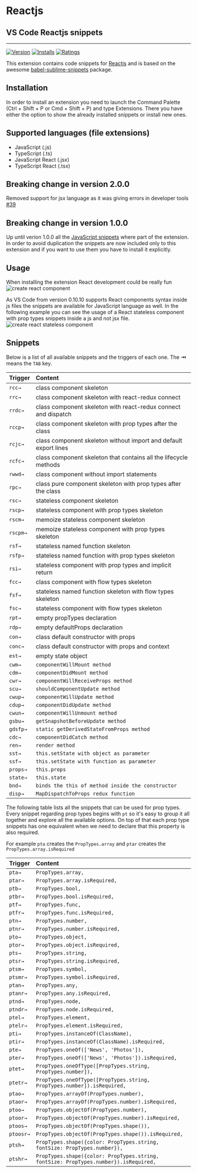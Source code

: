 #  Reactjs

## VS Code Reactjs snippets

------

[![Version](https://vsmarketplacebadge.apphb.com/version/xabikos.ReactSnippets.svg)](https://marketplace.visualstudio.com/items?itemName=xabikos.ReactSnippets) [![Installs](https://vsmarketplacebadge.apphb.com/installs/xabikos.ReactSnippets.svg)](https://marketplace.visualstudio.com/items?itemName=xabikos.ReactSnippets) [![Ratings](https://vsmarketplacebadge.apphb.com/rating/xabikos.ReactSnippets.svg)](https://marketplace.visualstudio.com/items?itemName=xabikos.ReactSnippets)

This extension contains code snippets for [Reactjs](https://facebook.github.io/react/) and is based on the awesome [babel-sublime-snippets](https://github.com/babel/babel-sublime-snippets) package.

## Installation

In order to install an extension you need to launch the Command Palette (Ctrl + Shift + P or Cmd + Shift + P) and type Extensions. There you have either the option to show the already installed snippets or install new ones.

## Supported languages (file extensions)

- JavaScript (.js)
- TypeScript (.ts)
- JavaScript React (.jsx)
- TypeScript React (.tsx)

## Breaking change in version 2.0.0

Removed support for jsx language as it was giving errors in developer tools [#39](https://github.com/xabikos/vscode-react/issues/39)

## Breaking change in version 1.0.0

Up until verion 1.0.0 all the [JavaScript snippets](https://github.com/xabikos/vscode-javascript) where part of the extension. In order to avoid duplication the snippets are now included only to this extension and if you want to use them you have to install it explicitly.

## Usage

When installing the extension React development could be really fun ![create react component](https://github.com/xabikos/vscode-react/raw/master/images/component.gif)

As VS Code from version 0.10.10 supports React components syntax inside js files the snippets are available for JavaScript language as well. In the following example you can see the usage of a React stateless component with prop types snippets inside a js and not jsx file.![create react stateless component](https://github.com/xabikos/vscode-react/raw/master/images/stateless.gif)

## Snippets

Below is a list of all available snippets and the triggers of each one. The **⇥** means the `TAB` key.

| Trigger  | Content                                                      |
| :------- | :----------------------------------------------------------- |
| `rcc→`   | class component skeleton                                     |
| `rrc→`   | class component skeleton with react-redux connect            |
| `rrdc→`  | class component skeleton with react-redux connect and dispatch |
| `rccp→`  | class component skeleton with prop types after the class     |
| `rcjc→`  | class component skeleton without import and default export lines |
| `rcfc→`  | class component skeleton that contains all the lifecycle methods |
| `rwwd→`  | class component without import statements                    |
| `rpc→`   | class pure component skeleton with prop types after the class |
| `rsc→`   | stateless component skeleton                                 |
| `rscp→`  | stateless component with prop types skeleton                 |
| `rscm→`  | memoize stateless component skeleton                         |
| `rscpm→` | memoize stateless component with prop types skeleton         |
| `rsf→`   | stateless named function skeleton                            |
| `rsfp→`  | stateless named function with prop types skeleton            |
| `rsi→`   | stateless component with prop types and implicit return      |
| `fcc→`   | class component with flow types skeleton                     |
| `fsf→`   | stateless named function skeleton with flow types skeleton   |
| `fsc→`   | stateless component with flow types skeleton                 |
| `rpt→`   | empty propTypes declaration                                  |
| `rdp→`   | empty defaultProps declaration                               |
| `con→`   | class default constructor with props                         |
| `conc→`  | class default constructor with props and context             |
| `est→`   | empty state object                                           |
| `cwm→`   | `componentWillMount method`                                  |
| `cdm→`   | `componentDidMount method`                                   |
| `cwr→`   | `componentWillReceiveProps method`                           |
| `scu→`   | `shouldComponentUpdate method`                               |
| `cwup→`  | `componentWillUpdate method`                                 |
| `cdup→`  | `componentDidUpdate method`                                  |
| `cwun→`  | `componentWillUnmount method`                                |
| `gsbu→`  | `getSnapshotBeforeUpdate method`                             |
| `gdsfp→` | `static getDerivedStateFromProps method`                     |
| `cdc→`   | `componentDidCatch method`                                   |
| `ren→`   | `render method`                                              |
| `sst→`   | `this.setState with object as parameter`                     |
| `ssf→`   | `this.setState with function as parameter`                   |
| `props→` | `this.props`                                                 |
| `state→` | `this.state`                                                 |
| `bnd→`   | `binds the this of method inside the constructor`            |
| `disp→`  | `MapDispatchToProps redux function`                          |

The following table lists all the snippets that can be used for prop types. Every snippet regarding prop types begins with `pt` so it's easy to group it all together and explore all the available options. On top of that each prop type snippets has one equivalent when we need to declare that this property is also required.

For example `pta` creates the `PropTypes.array` and `ptar` creates the `PropTypes.array.isRequired`

| Trigger   | Content                                                      |
| :-------- | :----------------------------------------------------------- |
| `pta→`    | `PropTypes.array,`                                           |
| `ptar→`   | `PropTypes.array.isRequired,`                                |
| `ptb→`    | `PropTypes.bool,`                                            |
| `ptbr→`   | `PropTypes.bool.isRequired,`                                 |
| `ptf→`    | `PropTypes.func,`                                            |
| `ptfr→`   | `PropTypes.func.isRequired,`                                 |
| `ptn→`    | `PropTypes.number,`                                          |
| `ptnr→`   | `PropTypes.number.isRequired,`                               |
| `pto→`    | `PropTypes.object,`                                          |
| `ptor→`   | `PropTypes.object.isRequired,`                               |
| `pts→`    | `PropTypes.string,`                                          |
| `ptsr→`   | `PropTypes.string.isRequired,`                               |
| `ptsm→`   | `PropTypes.symbol,`                                          |
| `ptsmr→`  | `PropTypes.symbol.isRequired,`                               |
| `ptan→`   | `PropTypes.any,`                                             |
| `ptanr→`  | `PropTypes.any.isRequired,`                                  |
| `ptnd→`   | `PropTypes.node,`                                            |
| `ptndr→`  | `PropTypes.node.isRequired,`                                 |
| `ptel→`   | `PropTypes.element,`                                         |
| `ptelr→`  | `PropTypes.element.isRequired,`                              |
| `pti→`    | `PropTypes.instanceOf(ClassName),`                           |
| `ptir→`   | `PropTypes.instanceOf(ClassName).isRequired,`                |
| `pte→`    | `PropTypes.oneOf(['News', 'Photos']),`                       |
| `pter→`   | `PropTypes.oneOf(['News', 'Photos']).isRequired,`            |
| `ptet→`   | `PropTypes.oneOfType([PropTypes.string, PropTypes.number]),` |
| `ptetr→`  | `PropTypes.oneOfType([PropTypes.string, PropTypes.number]).isRequired,` |
| `ptao→`   | `PropTypes.arrayOf(PropTypes.number),`                       |
| `ptaor→`  | `PropTypes.arrayOf(PropTypes.number).isRequired,`            |
| `ptoo→`   | `PropTypes.objectOf(PropTypes.number),`                      |
| `ptoor→`  | `PropTypes.objectOf(PropTypes.number).isRequired,`           |
| `ptoos→`  | `PropTypes.objectOf(PropTypes.shape()),`                     |
| `ptoosr→` | `PropTypes.objectOf(PropTypes.shape()).isRequired,`          |
| `ptsh→`   | `PropTypes.shape({color: PropTypes.string, fontSize: PropTypes.number}),` |
| `ptshr→`  | `PropTypes.shape({color: PropTypes.string, fontSize: PropTypes.number}).isRequired,` |